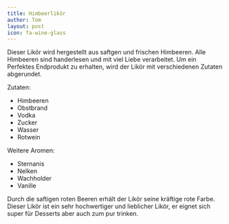 ```yaml
---
title: Himbeerlikör
author: Tom
layout: post
icon: fa-wine-glass
---
```

Dieser Likör wird hergestellt aus saftgen und frischen Himbeeren.
Alle Himbeeren sind handerlesen und mit viel Liebe verarbeitet.
Um ein Perfektes Endprodukt zu erhalten,
wird der Likör mit verschiedenen Zutaten abgerundet.

Zutaten:
- Himbeeren
- Obstbrand
- Vodka
- Zucker
- Wasser
- Rotwein

Weitere Aromen: 
- Sternanis
- Nelken
- Wachholder
- Vanille

Durch die saftigen roten Beeren erhält der Likör seine kräftige rote Farbe.
Dieser Likör ist ein sehr hochwertiger und lieblicher Likör, 
er eignet sich super für Desserts aber auch zum pur trinken.